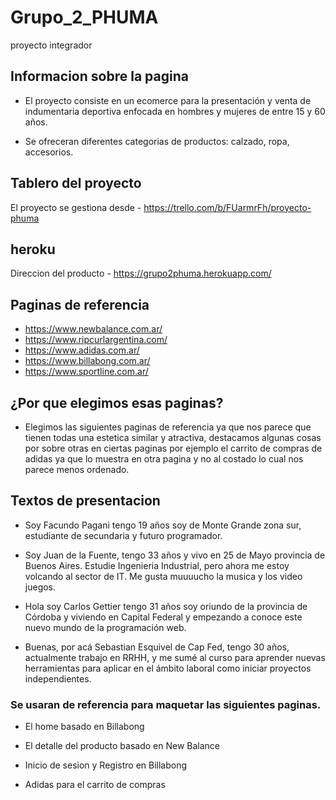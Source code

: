 # Grupo_2_PHUMA
proyecto integrador


## Informacion sobre la pagina

* El proyecto consiste en un ecomerce para la presentación y venta de indumentaria deportiva enfocada en hombres y mujeres de entre 15 y 60 años.

* Se ofreceran diferentes categorias de productos: calzado, ropa, accesorios.



## Tablero del proyecto

El proyecto se gestiona desde - https://trello.com/b/FUarmrFh/proyecto-phuma

## heroku
 Direccion del producto - https://grupo2phuma.herokuapp.com/

## Paginas de referencia

* https://www.newbalance.com.ar/
* https://www.ripcurlargentina.com/
* https://www.adidas.com.ar/
* https://www.billabong.com.ar/
* https://www.sportline.com.ar/



## ¿Por que elegimos esas paginas?

* Elegimos las siguientes paginas de referencia ya que nos parece que tienen todas una estetica similar y atractiva, destacamos algunas cosas por sobre otras en ciertas paginas por ejemplo el carrito de compras de adidas ya que lo muestra en otra pagina y no al costado lo cual nos parece menos ordenado.



## Textos de presentacion

* Soy Facundo Pagani tengo  19 años soy de Monte Grande zona sur, estudiante de secundaria y futuro programador. 

* Soy Juan de la Fuente, tengo 33 años y vivo en 25 de Mayo provincia de Buenos Aires. Estudie Ingenieria Industrial, pero ahora me estoy volcando al sector de IT. Me gusta muuuucho la musica y los video juegos. 

* Hola soy Carlos Gettier  tengo 31 años  soy oriundo de la provincia de Córdoba y viviendo en Capital Federal y  empezando a conoce este nuevo mundo de la programación web. 

* Buenas, por acá Sebastian Esquivel de Cap Fed, tengo 30 años, actualmente trabajo en RRHH, y me sumé al curso 
para aprender nuevas herramientas para aplicar en el ámbito laboral como iniciar proyectos independientes.



### Se usaran de referencia para maquetar las siguientes paginas.

* El home basado en Billabong

* El detalle del producto basado en New Balance

* Inicio de sesion y Registro en Billabong 

* Adidas para el carrito de compras 
